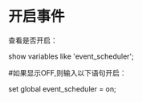 # 开启事件

查看是否开启：

show variables like 'event_scheduler';

#如果显示OFF,则输入以下语句开启：

set global event_scheduler = on;
